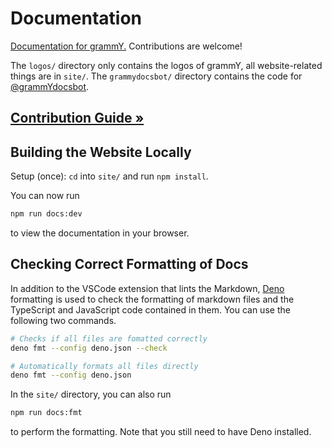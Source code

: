 # Documentation

[Documentation for grammY.](https://grammy.dev) Contributions are welcome!

The `logos/` directory only contains the logos of grammY, all website-related things are in `site/`.
The `grammydocsbot/` directory contains the code for [@grammYdocsbot](https://t.me/grammYdocsbot).

## [Contribution Guide »](./CONTRIBUTING.md)

## Building the Website Locally

Setup (once): `cd` into `site/` and run `npm install`.

You can now run

```bash
npm run docs:dev
```

to view the documentation in your browser.

## Checking Correct Formatting of Docs

In addition to the VSCode extension that lints the Markdown, [Deno](https://deno.land/) formatting is used to check the formatting of markdown files and the TypeScript and JavaScript code contained in them.
You can use the following two commands.

```bash
# Checks if all files are fomatted correctly
deno fmt --config deno.json --check

# Automatically formats all files directly
deno fmt --config deno.json
```

In the `site/` directory, you can also run

```bash
npm run docs:fmt
```

to perform the formatting.
Note that you still need to have Deno installed.
